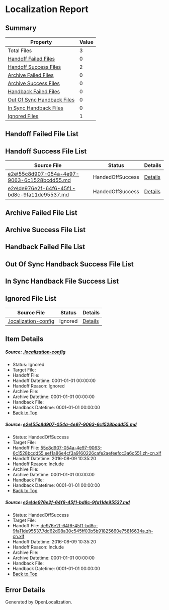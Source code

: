 # <a name='report-top'></a> Localization Report

## Summary
 Property | Value 
 -------- | ----- 
 Total Files | 3
[ Handoff Failed Files ](#handoff-failed-list)| 0
[ Handoff Success Files ](#handoff-success-list)| 2
[ Archive Failed Files ](#archive-failed-list)| 0
[ Archive Success Files ](#archive-success-list)| 0
[ Handback Failed Files ](#handback-failed-list)| 0
[ Out Of Sync Handback Files ](#outofsync-handback-success-list)| 0
[ In Sync Handback Files ](#insync-handback-success-list)| 0
[ Ignored Files ](#ignored-list)| 1

## <a name='handoff-failed-list'></a> Handoff Failed File List

## <a name='handoff-success-list'></a> Handoff Success File List
 Source File | Status | Details 
 ----------- | ------ | ------- 
 [e2e\55c8d907-054a-4e97-9063-6c1528bcdd55.md](https://github.com/OpenLocalizationTestOrg/oltest/blob/b0018173d04a87952541cc6229cfe467831e5746/e2e/55c8d907-054a-4e97-9063-6c1528bcdd55.md) | HandedOffSuccess | [Details](#d724e1d1b657830436f77342cd4b49aa2c5381d71)
 [e2e\de976e2f-64f6-45f1-bd8c-9fa11de95537.md](https://github.com/OpenLocalizationTestOrg/oltest/blob/b0018173d04a87952541cc6229cfe467831e5746/e2e/de976e2f-64f6-45f1-bd8c-9fa11de95537.md) | HandedOffSuccess | [Details](#7ae3e81415a6338a6d688645095151d338ad17922)

## <a name='archive-failed-list'></a> Archive Failed File List

## <a name='archive-success-list'></a> Archive Success File List

## <a name='handback-failed-list'></a> Handback Failed File List

## <a name='outofsync-handback-success-list'></a> Out Of Sync Handback Success File List

## <a name='insync-handback-success-list'></a> In Sync Handback File Success List

## <a name='ignored-list'></a> Ignored File List
 Source File | Status | Details 
 ----------- | ------ | ------- 
 [.localization-config](https://github.com/OpenLocalizationTestOrg/oltest/blob/b0018173d04a87952541cc6229cfe467831e5746/.localization-config) | Ignored | [Details](#3d4f252ac210baf56311d7e97dcc2db10974dbd20)

## Item Details
##### <a name='3d4f252ac210baf56311d7e97dcc2db10974dbd20'></a> Source: [.localization-config](https://github.com/OpenLocalizationTestOrg/oltest/blob/b0018173d04a87952541cc6229cfe467831e5746/.localization-config)
* Status: Ignored
* Target File: 
* Handoff File: 
* Handoff Datetime: 0001-01-01 00:00:00
* Handoff Reason: Ignored
* Archive File: 
* Archive Datetime: 0001-01-01 00:00:00
* Handback File: 
* Handback Datetime: 0001-01-01 00:00:00
* [Back to Top](#report-top)

##### <a name='d724e1d1b657830436f77342cd4b49aa2c5381d71'></a> Source: [e2e\55c8d907-054a-4e97-9063-6c1528bcdd55.md](https://github.com/OpenLocalizationTestOrg/oltest/blob/b0018173d04a87952541cc6229cfe467831e5746/e2e/55c8d907-054a-4e97-9063-6c1528bcdd55.md)
* Status: HandedOffSuccess
* Target File: 
* Handoff File: [55c8d907-054a-4e97-9063-6c1528bcdd55.eef1a86e4cf3a9160226cafe2aefeefcc3a6c551.zh-cn.xlf](https://github.com/OpenLocalizationTestOrg/olhandoff-e2e/blob/15c49e39b38ed1bfa23425a7555462455c113e00/ol-handoff/OpenLocalizationTestOrg/ol-test-zhcn/ci/high/55c8d907-054a-4e97-9063-6c1528bcdd55.eef1a86e4cf3a9160226cafe2aefeefcc3a6c551.zh-cn.xlf)
* Handoff Datetime: 2016-08-09 10:35:20
* Handoff Reason: Include
* Archive File: 
* Archive Datetime: 0001-01-01 00:00:00
* Handback File: 
* Handback Datetime: 0001-01-01 00:00:00
* [Back to Top](#report-top)

##### <a name='7ae3e81415a6338a6d688645095151d338ad17922'></a> Source: [e2e\de976e2f-64f6-45f1-bd8c-9fa11de95537.md](https://github.com/OpenLocalizationTestOrg/oltest/blob/b0018173d04a87952541cc6229cfe467831e5746/e2e/de976e2f-64f6-45f1-bd8c-9fa11de95537.md)
* Status: HandedOffSuccess
* Target File: 
* Handoff File: [de976e2f-64f6-45f1-bd8c-9fa11de95537.7dd62d98a30c545ff03b5b91825660e75816634a.zh-cn.xlf](https://github.com/OpenLocalizationTestOrg/olhandoff-e2e/blob/15c49e39b38ed1bfa23425a7555462455c113e00/ol-handoff/OpenLocalizationTestOrg/ol-test-zhcn/ci/high/de976e2f-64f6-45f1-bd8c-9fa11de95537.7dd62d98a30c545ff03b5b91825660e75816634a.zh-cn.xlf)
* Handoff Datetime: 2016-08-09 10:35:20
* Handoff Reason: Include
* Archive File: 
* Archive Datetime: 0001-01-01 00:00:00
* Handback File: 
* Handback Datetime: 0001-01-01 00:00:00
* [Back to Top](#report-top)


## Error Details

Generated by OpenLocalization.
